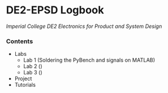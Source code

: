 # DE2-EPSD Logbook
_Imperial College DE2 Electronics for Product and System Design_  

### Contents
- Labs
  + Lab 1 (Soldering the PyBench and signals on MATLAB)
  + Lab 2 () 
  + Lab 3 ()
- Project
- Tutorials

